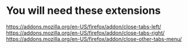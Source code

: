 # You will need these extensions
https://addons.mozilla.org/en-US/firefox/addon/close-tabs-left/
https://addons.mozilla.org/en-US/firefox/addon/close-tabs-right/
https://addons.mozilla.org/en-US/firefox/addon/close-other-tabs-menu/
